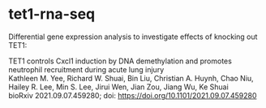 # tet1-rna-seq
Differential gene expression analysis to investigate effects of knocking out TET1:

TET1 controls Cxcl1 induction by DNA demethylation and promotes neutrophil recruitment during acute lung injury  
Kathleen M. Yee, Richard W. Shuai, Bin Liu, Christian A. Huynh, Chao Niu, Hailey R. Lee, Min S. Lee, Jirui Wen, Jian Zou, Jiang Wu, Ke Shuai  
bioRxiv 2021.09.07.459280; doi: https://doi.org/10.1101/2021.09.07.459280

